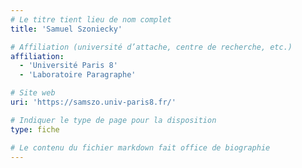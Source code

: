 ```yaml
---
# Le titre tient lieu de nom complet
title: 'Samuel Szoniecky'

# Affiliation (université d’attache, centre de recherche, etc.)
affiliation: 
  - 'Université Paris 8'
  - 'Laboratoire Paragraphe'

# Site web
uri: 'https://samszo.univ-paris8.fr/'

# Indiquer le type de page pour la disposition
type: fiche

# Le contenu du fichier markdown fait office de biographie
---
```



